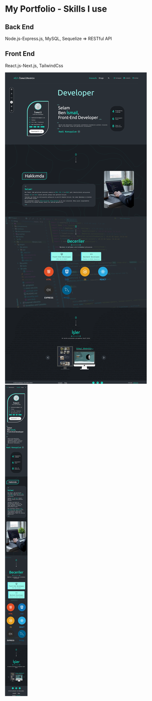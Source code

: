 
# My Portfolio - Skills I use

## Back End
Node.js-Express.js, MySQL, Sequelize => RESTful API

## Front End
React.js-Next.js, TailwindCss

![alt text](https://github.com/ismailkskn98/MyPortfolio/blob/main/frontend/web.png)
![alt text](https://github.com/ismailkskn98/MyPortfolio/blob/main/frontend/web-mobil.png)
